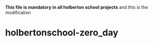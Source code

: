 
**This file is mandatory in all holberton school projects** and this is the modification
# holbertonschool-zero_day
